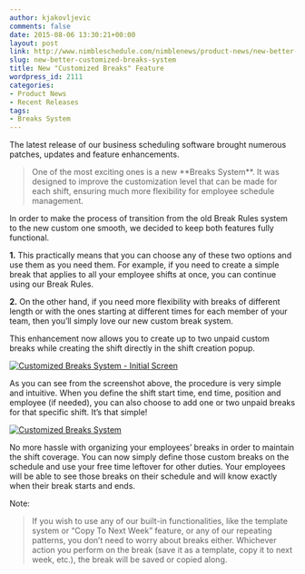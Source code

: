```yaml
---
author: kjakovljevic
comments: false
date: 2015-08-06 13:30:21+00:00
layout: post
link: http://www.nimbleschedule.com/nimblenews/product-news/new-better-customized-breaks-system/
slug: new-better-customized-breaks-system
title: New "Customized Breaks" Feature
wordpress_id: 2111
categories:
- Product News
- Recent Releases
tags:
- Breaks System
---
```


  


The latest release of our business scheduling software brought numerous patches, updates and feature enhancements. 



<blockquote>One of the most exciting ones is a new **Breaks System**. It was designed to improve the customization level that can be made for each shift, ensuring much more flexibility for employee schedule management.</blockquote>



In order to make the process of transition from the old Break Rules system to the new custom one smooth, we decided to keep both features fully functional. 

**1.** This practically means that you can choose any of these two options and use them as you need them. For example, if you need to create a simple break that applies to all your employee shifts at once, you can continue using our Break Rules. 

**2.** On the other hand, if you need more flexibility with breaks of different length or with the ones starting at different times for each member of your team, then you’ll simply love our new custom break system.

This enhancement now allows you to create up to two unpaid custom breaks while creating the shift directly in the shift creation popup.  


[![Customized Breaks System - Initial Screen](http://www.nimbleschedule.com/wp-content/uploads/2015/08/CustomScheduleBreaks-NoBreak.jpg)](http://www.nimbleschedule.com/wp-content/uploads/2015/08/CustomScheduleBreaks-NoBreak.jpg)  
  
  


As you can see from the screenshot above, the procedure is very simple and intuitive. When you define the shift start time, end time, position and employee (if needed), you can also choose to add one or two unpaid breaks for that specific shift. It’s that simple!  



[![Customized Breaks System](http://www.nimbleschedule.com/wp-content/uploads/2015/08/CustomScheduleBreaks.jpg)](http://www.nimbleschedule.com/wp-content/uploads/2015/08/CustomScheduleBreaks.jpg)  
  
  


No more hassle with organizing your employees’ breaks in order to maintain the shift coverage. You can now simply define those custom breaks on the schedule and use your free time leftover for other duties. Your employees will be able to see those breaks on their schedule and will know exactly when their break starts and ends. 

Note:





<blockquote>If you wish to use any of our built-in functionalities, like the template system or “Copy To Next Week” feature, or any of our repeating patterns, you don’t need to worry about breaks either. Whichever action you perform on the break (save it as a template, copy it to next week, etc.), the break will be saved or copied along.</blockquote>




